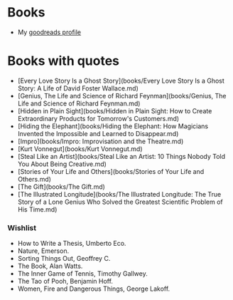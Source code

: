 # Books

- My [goodreads profile](https://www.goodreads.com/user/show/5987858-javier)

# Books with quotes

- [Every Love Story Is a Ghost Story](books/Every Love Story Is a Ghost Story: A Life of David Foster Wallace.md)
- [Genius, The Life and Science of Richard Feynman](books/Genius, The Life and Science of Richard Feynman.md)
- [Hidden in Plain Sight](books/Hidden in Plain Sight: How to Create Extraordinary Products for Tomorrow's Customers.md)
- [Hiding the Elephant](books/Hiding the Elephant: How Magicians Invented the Impossible and Learned to Disappear.md)
- [Impro](books/Impro: Improvisation and the Theatre.md)
- [Kurt Vonnegut](books/Kurt Vonnegut.md)
- [Steal Like an Artist](books/Steal Like an Artist: 10 Things Nobody Told You About Being Creative.md)
- [Stories of Your Life and Others](books/Stories of Your Life and Others.md)
- [The Gift](books/The Gift.md)
- [The Illustrated Longitude](books/The Illustrated Longitude: The True Story of a Lone Genius Who Solved the Greatest Scientific Problem of His Time.md)

### Wishlist

- How to Write a Thesis, Umberto Eco.
- Nature, Emerson.
- Sorting Things Out, Geoffrey C.
- The Book, Alan Watts.
- The Inner Game of Tennis, Timothy Gallwey.
- The Tao of Pooh, Benjamin Hoff.
- Women, Fire and Dangerous Things, George Lakoff.
